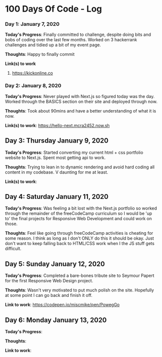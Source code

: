 # 100 Days Of Code - Log

<!-- ### Day 0: February 30, 2016 (Example 1)
##### (delete me or comment me out)

**Today's Progress**: Fixed CSS, worked on canvas functionality for the app.

**Thoughts:** I really struggled with CSS, but, overall, I feel like I am slowly getting better at it. Canvas is still new for me, but I managed to figure out some basic functionality.

**Link to work:** [Calculator App](http://www.example.com)

### Day 0: February 30, 2016 (Example 2)
##### (delete me or comment me out)

**Today's Progress**: Fixed CSS, worked on canvas functionality for the app.

**Thoughts**: I really struggled with CSS, but, overall, I feel like I am slowly getting better at it. Canvas is still new for me, but I managed to figure out some basic functionality.

**Link(s) to work**: [Calculator App](http://www.example.com)


### Day 1: June 27, Monday

**Today's Progress**: I've gone through many exercises on FreeCodeCamp.

**Thoughts** I've recently started coding, and it's a great feeling when I finally solve an algorithm challenge after a lot of attempts and hours spent.

**Link(s) to work**
1. [Find the Longest Word in a String](https://www.freecodecamp.com/challenges/find-the-longest-word-in-a-string)
2. [Title Case a Sentence](https://www.freecodecamp.com/challenges/title-case-a-sentence) -->

### Day 1: January 7, 2020

**Today's Progress**: Finally committed to challenge, despite doing bits and bobs of coding over the last few months. Worked on 3 hackerrank challenges and tidied up a bit of my event page.

**Thoughts**: Happy to finally commit

**Link(s) to work**

1. https://kickonline.co

### Day 2: January 8, 2020

**Today's Progress**: Never played with Next.js so figured today was the day. Worked through the BASICS section on their site and deployed through now.

**Thoughts**: Took about 90mins and have a better understanding of what it is now.

**Link(s) to work**: https://hello-next.mcra2452.now.sh

## Day 3: Thursday January 9, 2020

**Today's Progress**: Started converting my current html + css portfolio website to Next.js. Spent most getting api to work.

**Thoughts**: Trying to lean in to dynamic rendering and avoid hard coding all content in my codebase. V daunting for me at least.

**Link(s) to work**:

## Day 4: Saturday January 11, 2020

**Today's Progress**: Was feeling a bit lost with the Next.js portfolio so worked through the remainder of the freeCodeCamp curriculum so I would be 'up to' the final projects for Responsive Web Development and could work on those.

**Thoughts**: Feel like going through freeCodeCamp activities is cheating for some reason. I think as long as I don't ONLY do this it should be okay. Just don't want to keep falling back to HTML/CSS work when I the JS stuff gets difficult.

## Day 5: Sunday January 12, 2020

**Today's Progress**: Completed a bare-bones tribute site to Seymour Papert for the first Responsive Web Design project.

**Thoughts**: Wasn't very motivated to put much polish on the site. Hopefully at some point I can go back and finish it off.

**Link to work**: https://codepen.io/miscmike/pen/PowegGo

## Day 6: Monday January 13, 2020

**Today's Progress**:

**Thoughts**:

**Link to work**:
